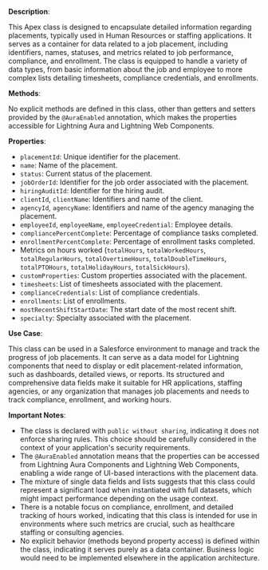**Description**:

This Apex class is designed to encapsulate detailed information regarding placements, typically used in Human Resources or staffing applications. It serves as a container for data related to a job placement, including identifiers, names, statuses, and metrics related to job performance, compliance, and enrollment. The class is equipped to handle a variety of data types, from basic information about the job and employee to more complex lists detailing timesheets, compliance credentials, and enrollments.

**Methods**:

No explicit methods are defined in this class, other than getters and setters provided by the `@AuraEnabled` annotation, which makes the properties accessible for Lightning Aura and Lightning Web Components.

**Properties**:

- `placementId`: Unique identifier for the placement.
- `name`: Name of the placement.
- `status`: Current status of the placement.
- `jobOrderId`: Identifier for the job order associated with the placement.
- `hiringAuditId`: Identifier for the hiring audit.
- `clientId`, `clientName`: Identifiers and name of the client.
- `agencyId`, `agencyName`: Identifiers and name of the agency managing the placement.
- `employeeId`, `employeeName`, `employeeCredential`: Employee details.
- `compliancePercentComplete`: Percentage of compliance tasks completed.
- `enrollmentPercentComplete`: Percentage of enrollment tasks completed.
- Metrics on hours worked (`totalHours`, `totalWorkedHours`, `totalRegularHours`, `totalOvertimeHours`, `totalDoubleTimeHours`, `totalPTOHours`, `totalHolidayHours`, `totalSickHours`).
- `customProperties`: Custom properties associated with the placement.
- `timesheets`: List of timesheets associated with the placement.
- `complianceCredentials`: List of compliance credentials.
- `enrollments`: List of enrollments.
- `mostRecentShiftStartDate`: The start date of the most recent shift.
- `specialty`: Specialty associated with the placement.

**Use Case**:

This class can be used in a Salesforce environment to manage and track the progress of job placements. It can serve as a data model for Lightning components that need to display or edit placement-related information, such as dashboards, detailed views, or reports. Its structured and comprehensive data fields make it suitable for HR applications, staffing agencies, or any organization that manages job placements and needs to track compliance, enrollment, and working hours.

**Important Notes**:

- The class is declared with `public without sharing`, indicating it does not enforce sharing rules. This choice should be carefully considered in the context of your application's security requirements.
- The `@AuraEnabled` annotation means that the properties can be accessed from Lightning Aura Components and Lightning Web Components, enabling a wide range of UI-based interactions with the placement data.
- The mixture of single data fields and lists suggests that this class could represent a significant load when instantiated with full datasets, which might impact performance depending on the usage context.
- There is a notable focus on compliance, enrollment, and detailed tracking of hours worked, indicating that this class is intended for use in environments where such metrics are crucial, such as healthcare staffing or consulting agencies.
- No explicit behavior (methods beyond property access) is defined within the class, indicating it serves purely as a data container. Business logic would need to be implemented elsewhere in the application architecture.
